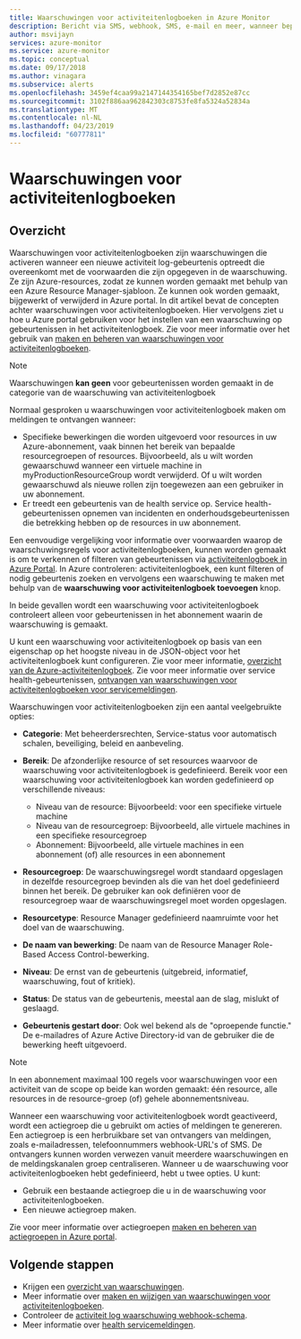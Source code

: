 ```yaml
---
title: Waarschuwingen voor activiteitenlogboeken in Azure Monitor
description: Bericht via SMS, webhook, SMS, e-mail en meer, wanneer bepaalde gebeurtenissen plaatsvinden in het activiteitenlogboek.
author: msvijayn
services: azure-monitor
ms.service: azure-monitor
ms.topic: conceptual
ms.date: 09/17/2018
ms.author: vinagara
ms.subservice: alerts
ms.openlocfilehash: 3459ef4caa99a2147144354165bef7d2852e87cc
ms.sourcegitcommit: 3102f886aa962842303c8753fe8fa5324a52834a
ms.translationtype: MT
ms.contentlocale: nl-NL
ms.lasthandoff: 04/23/2019
ms.locfileid: "60777811"
---
```

# <a name="alerts-on-activity-log"></a>Waarschuwingen voor activiteitenlogboeken 

## <a name="overview"></a>Overzicht
Waarschuwingen voor activiteitenlogboeken zijn waarschuwingen die activeren wanneer een nieuwe activiteit log-gebeurtenis optreedt die overeenkomt met de voorwaarden die zijn opgegeven in de waarschuwing. Ze zijn Azure-resources, zodat ze kunnen worden gemaakt met behulp van een Azure Resource Manager-sjabloon. Ze kunnen ook worden gemaakt, bijgewerkt of verwijderd in Azure portal. In dit artikel bevat de concepten achter waarschuwingen voor activiteitenlogboeken. Hier vervolgens ziet u hoe u Azure portal gebruiken voor het instellen van een waarschuwing op gebeurtenissen in het activiteitenlogboek. Zie voor meer informatie over het gebruik van [maken en beheren van waarschuwingen voor activiteitenlogboeken](../../azure-monitor/platform/alerts-activity-log.md).

> [!NOTE]
> Waarschuwingen **kan geen** voor gebeurtenissen worden gemaakt in de categorie van de waarschuwing van activiteitenlogboek

Normaal gesproken u waarschuwingen voor activiteitenlogboek maken om meldingen te ontvangen wanneer:

* Specifieke bewerkingen die worden uitgevoerd voor resources in uw Azure-abonnement, vaak binnen het bereik van bepaalde resourcegroepen of resources. Bijvoorbeeld, als u wilt worden gewaarschuwd wanneer een virtuele machine in myProductionResourceGroup wordt verwijderd. Of u wilt worden gewaarschuwd als nieuwe rollen zijn toegewezen aan een gebruiker in uw abonnement.
* Er treedt een gebeurtenis van de health service op. Service health-gebeurtenissen opnemen van incidenten en onderhoudsgebeurtenissen die betrekking hebben op de resources in uw abonnement.

Een eenvoudige vergelijking voor informatie over voorwaarden waarop de waarschuwingsregels voor activiteitenlogboeken, kunnen worden gemaakt is om te verkennen of filteren van gebeurtenissen via [activiteitenlogboek in Azure Portal](../../azure-monitor/platform/activity-logs-overview.md#query-the-activity-log-in-the-azure-portal). In Azure controleren: activiteitenlogboek, een kunt filteren of nodig gebeurtenis zoeken en vervolgens een waarschuwing te maken met behulp van de **waarschuwing voor activiteitenlogboek toevoegen** knop.

In beide gevallen wordt een waarschuwing voor activiteitenlogboek controleert alleen voor gebeurtenissen in het abonnement waarin de waarschuwing is gemaakt.

U kunt een waarschuwing voor activiteitenlogboek op basis van een eigenschap op het hoogste niveau in de JSON-object voor het activiteitenlogboek kunt configureren. Zie voor meer informatie, [overzicht van de Azure-activiteitenlogboek](./../../azure-monitor/platform/activity-logs-overview.md#categories-in-the-activity-log). Zie voor meer informatie over service health-gebeurtenissen, [ontvangen van waarschuwingen voor activiteitenlogboeken voor servicemeldingen](./../../azure-monitor/platform/alerts-activity-log-service-notifications.md). 

Waarschuwingen voor activiteitenlogboeken zijn een aantal veelgebruikte opties:

- **Categorie**: Met beheerdersrechten, Service-status voor automatisch schalen, beveiliging, beleid en aanbeveling. 
- **Bereik**: De afzonderlijke resource of set resources waarvoor de waarschuwing voor activiteitenlogboek is gedefinieerd. Bereik voor een waarschuwing voor activiteitenlogboek kan worden gedefinieerd op verschillende niveaus:
    - Niveau van de resource: Bijvoorbeeld: voor een specifieke virtuele machine
    - Niveau van de resourcegroep: Bijvoorbeeld, alle virtuele machines in een specifieke resourcegroep
    - Abonnement: Bijvoorbeeld, alle virtuele machines in een abonnement (of) alle resources in een abonnement
- **Resourcegroep**: De waarschuwingsregel wordt standaard opgeslagen in dezelfde resourcegroep bevinden als die van het doel gedefinieerd binnen het bereik. De gebruiker kan ook definiëren voor de resourcegroep waar de waarschuwingsregel moet worden opgeslagen.
- **Resourcetype**: Resource Manager gedefinieerd naamruimte voor het doel van de waarschuwing.

- **De naam van bewerking**: De naam van de Resource Manager Role-Based Access Control-bewerking.
- **Niveau**: De ernst van de gebeurtenis (uitgebreid, informatief, waarschuwing, fout of kritiek).
- **Status**: De status van de gebeurtenis, meestal aan de slag, mislukt of geslaagd.
- **Gebeurtenis gestart door**: Ook wel bekend als de "oproepende functie." De e-mailadres of Azure Active Directory-id van de gebruiker die de bewerking heeft uitgevoerd.

> [!NOTE]
> In een abonnement maximaal 100 regels voor waarschuwingen voor een activiteit van de scope op beide kan worden gemaakt: één resource, alle resources in de resource-groep (of) gehele abonnementsniveau.

Wanneer een waarschuwing voor activiteitenlogboek wordt geactiveerd, wordt een actiegroep die u gebruikt om acties of meldingen te genereren. Een actiegroep is een herbruikbare set van ontvangers van meldingen, zoals e-mailadressen, telefoonnummers webhook-URL's of SMS. De ontvangers kunnen worden verwezen vanuit meerdere waarschuwingen en de meldingskanalen groep centraliseren. Wanneer u de waarschuwing voor activiteitenlogboeken hebt gedefinieerd, hebt u twee opties. U kunt:

* Gebruik een bestaande actiegroep die u in de waarschuwing voor activiteitenlogboeken.
* Een nieuwe actiegroep maken.

Zie voor meer informatie over actiegroepen [maken en beheren van actiegroepen in Azure portal](../../azure-monitor/platform/action-groups.md).


## <a name="next-steps"></a>Volgende stappen
- Krijgen een [overzicht van waarschuwingen](../../azure-monitor/platform/alerts-overview.md).
- Meer informatie over [maken en wijzigen van waarschuwingen voor activiteitenlogboeken](../../azure-monitor/platform/alerts-activity-log.md).
- Controleer de [activiteit log waarschuwing webhook-schema](activity-log-alerts-webhook.md).
- Meer informatie over [health servicemeldingen](../../azure-monitor/platform/service-notifications.md).

